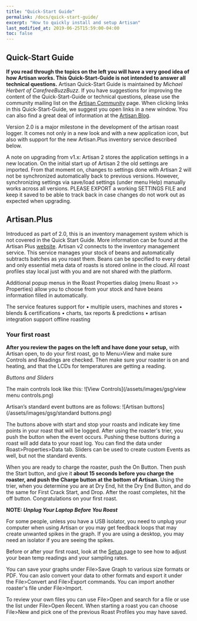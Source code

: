 ```yaml
---
title: "Quick-Start Guide"
permalink: /docs/quick-start-guide/
excerpt: "How to quickly install and setup Artisan"
last_modified_at: 2019-06-25T15:59:00-04:00
toc: false
---
```


## Quick-Start Guide

**If you read through the topics on the left you will have a very good idea of how Artisan works.  This Quick-Start-Guide is not intended to answer all technical questions.**  Artisan Quick-Start Guide is maintained by *Michael Herbert of  CarefreeBuzzBuzz.*  If you have suggestions for improving the content of the Quick-Start-Guide or technical questions, please use the community mailing list on the [Artisan Community](https://artisan-scope.org/docs/community/) page.  When clicking links in this Quick-Start-Guide, we suggest you open links in a new window.  You can also find a great deal of information at the [Artisan Blog](https://artisan-roasterscope.blogspot.com/).


Version 2.0 is a major milestone in the development of the artisan roast logger. It comes not only in a new look and with a new application icon, but also with support for the new Artisan.Plus inventory service described below.

A note on upgrading from v1.x:
Artisan 2 stores the application settings in a new location. On the initial start up of Artisan 2 the old settings are imported. From that moment on, changes to settings done with Artisan 2 will not be synchronized automatically back to previous versions. However, synchronizing settings via save/load settings (under menu Help) manually works across all versions. PLEASE EXPORT a working SETTINGS FILE and keep it saved to be able to track back in case changes do not work out as expected when upgrading.


## Artisan.Plus

Introduced as part of 2.0, this is an inventory management system which is not covered in the Quick Start Guide.  More information can be found at the Artisan Plus [website](https://artisan.plus/en/). Artisan v2 connects to the inventory management service. This service manages your stock of beans and automatically subtracts batches as you roast them. Beans can be specified to every detail and only essential meta data of roasts is stored online in the cloud. All roast profiles stay local just with you and are not shared with the platform.

Additional popup menus in the Roast Properties dialog (menu Roast >> Properties) allow you to choose from your stock and have beans information filled in automatically.

The service features support for
•	multiple users, machines and stores
•	blends & certifications
•	charts, tax reports & predictions
•	artisan integration support offline roasting



### Your first roast

**After you review the pages on the left and have done your setup,** with Artisan open, to do your first roast, go to Menu>View and make sure Controls and Readings are checked.  Then make sure your roaster is on and heating, and that the LCDs for temperatures are getting a reading.  

*Buttons and Sliders*

The main controls look like this:
![View Controls](/assets/images/gsg/view menu controls.png)

Artisan’s standard event buttons are as follows:
![Artisan buttons](/assets/images/gsg/standard buttons.png)

The buttons above with start and stop your roasts and indicate key time points in your roast that will be logged.  After using the roaster's trier, you push the button when the event occurs.  Pushing these buttons during a roast will add data to your roast log.  You can find the data under Roast>Properties>Data tab. Sliders can be used to create custom Events as well, but not the standard events.   

When you are ready to charge the roaster, push the On Button. Then push the Start button, and give it **about 15 seconds before you charge the roaster, and push the Charge button at the bottom of Artisan.**  Using the trier, when you determine you are at Dry End, hit the Dry End Button, and do the same for First Crack Start, and Drop.  After the roast completes, hit the off button.  Congratulations on your first roast.  

**NOTE:
*Unplug Your Laptop Before You Roast***

For some people, unless you have a USB isolator, you need to unplug your computer when using Artisan or you may get feedback loops that may create unwanted spikes in the graph.  If you are using a desktop, you may need an isolator if you are seeing the spikes.  

Before or after your first roast, look at the [Setup ](https://artisan-scope.org/docs/setup/) page to see how to adjust your bean temp readings and your sampling rates.

You can save your graphs under File>Save Graph to various size formats or PDF.  You can aslo convert your data to other formats and export it under the File>Convert and File>Export commands.  You can import another roaster's file under File>Import.  

To review your own files you can use File>Open and search for a file or use the list under File>Open Recent.  When starting a roast you can choose File>New and pick one of the previous Roast Profiles you may have saved.  
